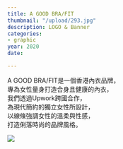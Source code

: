 ```yaml
---
title: A GOOD BRA/FIT
thumbnail: "/upload/293.jpg"
description: LOGO & Banner
categories:
- graphic
year: 2020
date: 

---
```

A GOOD BRA/FIT是一個香港內衣品牌，  
專為女性量身打造合身且健康的內衣，  
我們透過Upwork跨國合作，  
為現代簡約的獨立女性所設計，  
以線條強調女性的溫柔與性感，  
打造俐落時尚的品牌風格。

![](https://i.imgur.com/WtOKNXX.jpg)